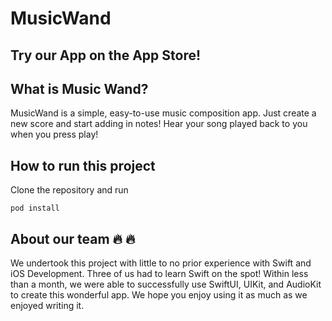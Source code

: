 # MusicWand

## Try our App on the App Store!

## What is Music Wand?
MusicWand is a simple, easy-to-use music composition app. Just create a new score and start adding in notes! Hear your song played back to you when you press play!

## How to run this project

Clone the repository and run
```
pod install
```

## About our team :fire: :fire:

We undertook this project with little to no prior experience with Swift and iOS Development. Three of us had to learn Swift on the spot! Within less than a month, we were able to successfully use SwiftUI, UIKit, and AudioKit to create this wonderful app. We hope you enjoy using it as much as we enjoyed writing it. 
